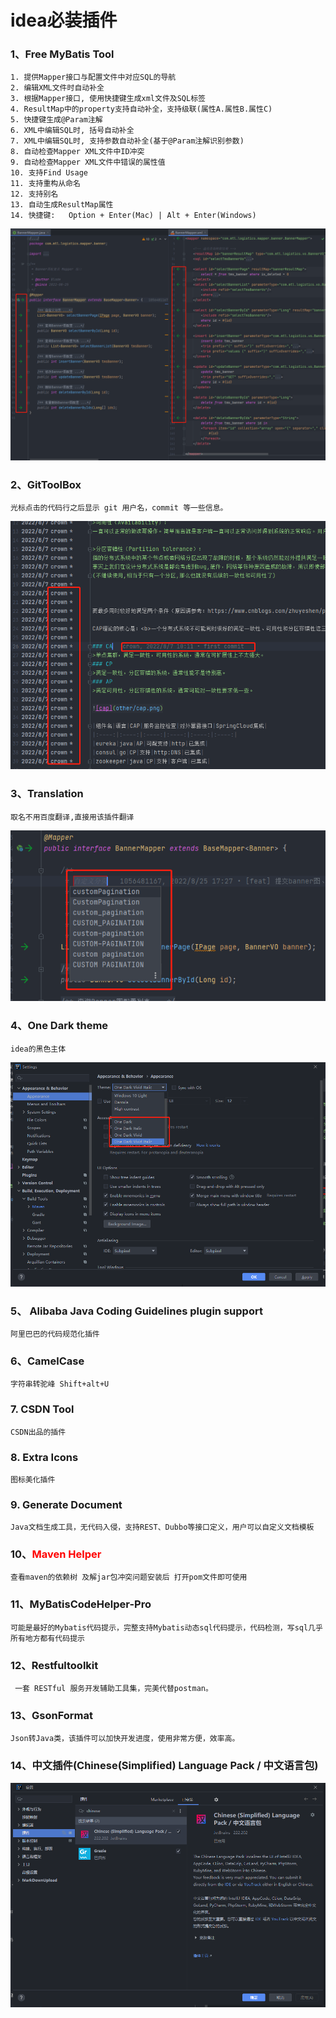 # idea必装插件
### 1、Free MyBatis Tool
```text
1. 提供Mapper接口与配置文件中对应SQL的导航
2. 编辑XML文件时自动补全
3. 根据Mapper接口, 使用快捷键生成xml文件及SQL标签
4. ResultMap中的property支持自动补全，支持级联(属性A.属性B.属性C)
5. 快捷键生成@Param注解
6. XML中编辑SQL时, 括号自动补全
7. XML中编辑SQL时, 支持参数自动补全(基于@Param注解识别参数)
8. 自动检查Mapper XML文件中ID冲突
9. 自动检查Mapper XML文件中错误的属性值
10. 支持Find Usage
11. 支持重构从命名
12. 支持别名
13. 自动生成ResultMap属性
14. 快捷键:   Option + Enter(Mac) | Alt + Enter(Windows)
```
![FreeMyBatisTools](FreeMyBatisTools.png)
### 2、GitToolBox
```text
光标点击的代码行之后显示 git 用户名，commit 等一些信息。
```
![GitToolBox](GitToolBox.png)
### 3、Translation
```text
取名不用百度翻译,直接用该插件翻译
```
![Translation](Translation.png)

### 4、One Dark theme
```text
idea的黑色主体
```
![OneDarkTheme](OneDarkTheme.png)
### 5、 Alibaba Java Coding Guidelines plugin support
```text
阿里巴巴的代码规范化插件
```
### 6、CamelCase
```shell
字符串转驼峰 Shift+alt+U
```
### 7. CSDN Tool
```text
CSDN出品的插件
```
### 8. Extra Icons
```text
图标美化插件
```
### 9. Generate Document
```text
Java文档生成工具，无代码入侵，支持REST、Dubbo等接口定义，用户可以自定义文档模板
```
### 10、<font color='red'>Maven Helper</font>
```text
查看maven的依赖树 及解jar包冲突问题安装后 打开pom文件即可使用
```
### 11、MyBatisCodeHelper-Pro
```text
可能是最好的Mybatis代码提示，完整支持Mybatis动态sql代码提示，代码检测，写sql几乎所有地方都有代码提示
```
### 12、Restfultoolkit
```text
 一套 RESTful 服务开发辅助工具集，完美代替postman。
```
### 13、GsonFormat
```text
Json转Java类，该插件可以加快开发进度，使用非常方便，效率高。
```
### 14、中文插件(Chinese ​(Simplified)​ Language Pack / 中文语言包)
![chinesePlugins](chinesePlugins.png)
